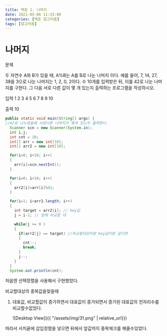 ```yaml
---
title: 백준 1. 나머지 
date: 2021-05-06 11:33:00
categories: [백준 알고리즘]
tags: [알고리즘]
---
```


# 나머지

문제

두 자연수 A와 B가 있을 때, A%B는 A를 B로 나눈 나머지 이다. 예를 들어, 7, 14, 27, 38을 3으로 나눈 나머지는 1, 2, 0, 2이다. 
수 10개를 입력받은 뒤, 이를 42로 나눈 나머지를 구한다. 그 다음 서로 다른 값이 몇 개 있는지 출력하는 프로그램을 작성하시오.

입력
1
2
3
4
5
6
7
8
9
10

출력
10


```java
public static void main(String[] args) {	
//42로 나누었을때 서로다른 나머지가 몇개 있는지 출력한다.
  Scanner scn = new Scanner(System.in);
  int i,j;
  int cnt = 10;
  int[] arr = new int[10];
  int[] arr2 = new int[10];

  for(i=0; i<10; i++)
  {
    arr[i]=scn.nextInt();
  }

  for(i=0; i<10; i++)
  {
    arr2[i]=arr[i]%42;
  }

  for(i=1; i<arr2.length; i++)
  {
    int target = arr2[i]; // key값
    j = i-1; // 앞에 비교할 대

    while(j >= 0 )
    {
      if(arr2[j] == target) //비교할대상이랑 key값이랑 같다면
      {
        cnt--;
        break;
      }
      j--;
    }
  }
  System.out.println(cnt);
```

처음엔 선택정렬을 사용해서 구현했었다.

비교할대상의 중복값을찾을때 

1. 대표값, 비교할값이 증가하면서
   대표값이 증가되면서
   증가된 대표값의 전자리수를 비교할수없었다.
   
   
     ![Desktop View]({{ "/assets/img/31.png" | relative_url}})
     
      
따라서 서치끝에 삽입정렬을 넣으면 
뒤에서 앞값까지 중복체크를 해줄수있었다.

